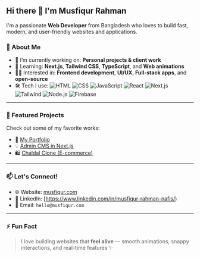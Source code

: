 ## Hi there 👋 I'm Musfiqur Rahman

I'm a passionate **Web Developer** from Bangladesh who loves to build fast, modern, and user-friendly websites and applications.

### 🚀 About Me
- 🔭 I’m currently working on: **Personal projects & client work**
- 🌱 Learning: **Next.js**, **Tailwind CSS**, **TypeScript**, and **Web animations**
- 👨‍💻 Interested in: **Frontend development**, **UI/UX**, **Full-stack apps**, and **open-source**
- 🛠️ Tech I use:
  ![HTML](https://img.shields.io/badge/-HTML5-E34F26?style=flat&logo=html5&logoColor=white)
  ![CSS](https://img.shields.io/badge/-CSS3-1572B6?style=flat&logo=css3)
  ![JavaScript](https://img.shields.io/badge/-JavaScript-F7DF1E?style=flat&logo=javascript&logoColor=black)
  ![React](https://img.shields.io/badge/-React-61DAFB?style=flat&logo=react&logoColor=black)
  ![Next.js](https://img.shields.io/badge/-Next.js-000000?style=flat&logo=next.js)
  ![Tailwind](https://img.shields.io/badge/-TailwindCSS-38B2AC?style=flat&logo=tailwind-css)
  ![Node.js](https://img.shields.io/badge/-Node.js-339933?style=flat&logo=node.js&logoColor=white)
  ![Firebase](https://img.shields.io/badge/-Firebase-FFCA28?style=flat&logo=firebase&logoColor=black)

---

### 🧰 Featured Projects
Check out some of my favorite works:
- 🔗 [My Portfolio](https://musfiqur.com)
- 💡 [Admin CMS in Next.js](https://github.com/YOUR_USERNAME/YOUR_CMS_PROJECT)
- 🛍️ [Chaldal Clone (E-commerce)](https://github.com/YOUR_USERNAME/chaldal-clone)

---

### 📫 Let's Connect!
- 🌐 Website: [musfiqur.com](https://musfiqur.com)
- 💼 LinkedIn: [https://www.linkedin.com/in/musfiqur-rahman-nafis/)
- 📮 Email: `hello@musfiqur.com`

---

### ⚡ Fun Fact
> I love building websites that **feel alive** — smooth animations, snappy interactions, and real-time features ✨

